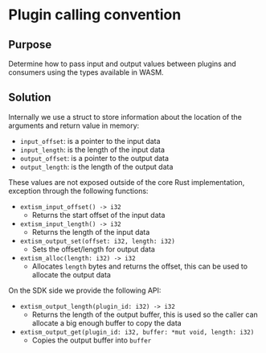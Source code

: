 #  Plugin calling convention

## Purpose

Determine how to pass input and output values between plugins and consumers using the types
available in WASM.

## Solution

Internally we use a struct to store information about the location of the arguments and return value in memory:

- `input_offset`: is a pointer to the input data
- `input_length`: is the length of the input data
- `output_offset`: is a pointer to the output data
- `output_length`: is the length of the output data

These values are not exposed outside of the core Rust implementation, exception through the following functions:

- `extism_input_offset() -> i32`
  - Returns the start offset of the input data
- `extism_input_length() -> i32`
  - Returns the length of the input data
- `extism_output_set(offset: i32, length: i32)`
  - Sets the offset/length for output data
- `extism_alloc(length: i32) -> i32`
  - Allocates `length` bytes and returns the offset, this can be used to allocate the output data
  
On the SDK side we provide the following API:

- `extism_output_length(plugin_id: i32) -> i32`
  - Returns the length of the output buffer, this is used so the caller can allocate a big enough buffer to copy
    the data
- `extism_output_get(plugin_id: i32, buffer: *mut void, length: i32)`
  - Copies the output buffer into `buffer`